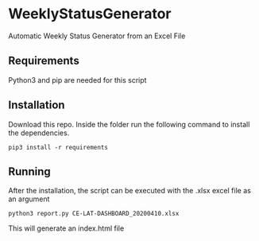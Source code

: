# WeeklyStatusGenerator
Automatic Weekly Status Generator from an Excel File

## Requirements
Python3 and pip are needed for this script

## Installation
Download this repo. Inside the folder run the following command to install the dependencies.

```
pip3 install -r requirements
```
## Running
After the installation, the script can be executed with the .xlsx excel file as an argument

```
python3 report.py CE-LAT-DASHBOARD_20200410.xlsx
```

This will generate an index.html file
